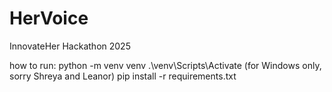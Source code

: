 # HerVoice
InnovateHer Hackathon 2025

how to run:
python -m venv venv
.\venv\Scripts\Activate (for Windows only, sorry Shreya and Leanor)
pip install -r requirements.txt

